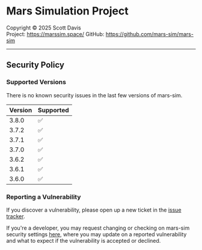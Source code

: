 # Mars Simulation Project

Copyright &copy; 2025 Scott Davis  
Project: https://marssim.space/ 
GitHub: https://github.com/mars-sim/mars-sim  

---------------------------------------------------------------------

## Security Policy

### Supported Versions

There is no known security issues in the last few versions of mars-sim.

| Version | Supported          |
| ------- | ------------------ |
| 3.8.0   | :white_check_mark: |
| 3.7.2   | :white_check_mark: |
| 3.7.1   | :white_check_mark: |
| 3.7.0   | :white_check_mark: |
| 3.6.2   | :white_check_mark: |
| 3.6.1   | :white_check_mark: |
| 3.6.0   | :white_check_mark: |


### Reporting a Vulnerability

If you discover a vulnerability, please open up a new ticket in the 
[issue tracker](https://github.com/mars-sim/mars-sim/issues). 

If you're a developer, you may request changing or checking on mars-sim 
security settings [here](https://github.com/mars-sim/mars-sim/security),
where you may update on a reported vulnerability and what to expect if 
the vulnerability is accepted or declined.
